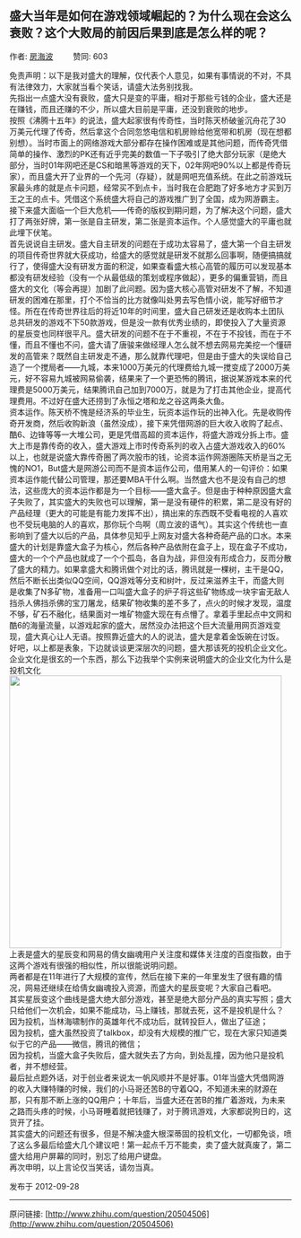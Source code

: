 ## 盛大当年是如何在游戏领域崛起的？为什么现在会这么衰败？这个大败局的前因后果到底是怎么样的呢？

作者: [房海波](http://www.zhihu.com/people/fang-hai-bo-93)&nbsp;&nbsp;&nbsp;&nbsp;&nbsp;&nbsp;&nbsp;&nbsp; 赞同: 603


免责声明：以下是我对盛大的理解，仅代表个人意见，如果有事情说的不对，不具有法律效力，大家就当看个笑话，请盛大法务别找我。<br>  先指出一点盛大没有衰败，盛大只是变的平庸，相对于那些亏钱的企业，盛大还是在赚钱，而且还赚的不少，所以盛大目前是平庸，还没到衰败的地步。<br>  按照《沸腾十五年》的说法，盛大起家很有传奇性，当时陈天桥破釜沉舟花了30万美元代理了传奇，然后拿这个合同忽悠电信和机房赊给他宽带和机房（现在想都别想）。当时市面上的网络游戏大部分都存在操作困难或是其他问题，而传奇凭借简单的操作、激烈的PK还有近乎完美的数值一下子吸引了绝大部分玩家（是绝大部分，当时01年网吧还是CS和暗黑等游戏的天下，02年网吧90%以上都是传奇玩家），而且盛大开了业界的一个先河（存疑），就是网吧充值系统。在此之前游戏玩家最头疼的就是点卡问题，经常买不到点卡，当时我在合肥跑了好多地方才买到万王之王的点卡。凭借这个系统盛大将自己的游戏推广到了全国，成为网游霸主。<br>  接下来盛大面临一个巨大危机——传奇的版权到期问题，为了解决这个问题，盛大打了两张好牌，第一张是自主研发，第二张是资本运作。个人感觉盛大的平庸也就此埋下伏笔。<br>  首先说说自主研发。盛大自主研发的问题在于成功太容易了，盛大第一个自主研发的项目传奇世界就大获成功，给盛大的感觉就是研发不就那么回事啊，随便搞搞就行了，使得盛大没有研发方面的积淀，如果查看盛大核心高管的履历可以发现基本都没有研发经验（没有一个从最低级的策划或程序做起），更多的偏重营销，而且盛大的文化（等会再提）加剧了此问题。因为盛大核心高管对研发不了解，不知道研发的困难在那里，打个不恰当的比方就像叫处男去写色情小说，能写好细节才怪。所在在传奇世界往后的将近10年的时间里，盛大自己研发还是收购本土团队总共研发的游戏不下50款游戏，但是没一款有优秀业绩的，即使投入了大量资源的星辰变也同样很平凡。盛大研发的问题不在于不重视，不在于不投钱，而在于不懂，而且不懂也不问，盛大请了唐骏来做经理人怎么就不想去网易完美挖一个懂研发的高管来？既然自主研发走不通，那么就靠代理吧，但是由于盛大的失误给自己造了一个搅局者——九城，本来1000万美元的代理费给九城一搅变成了2000万美元，好不容易九城被网易偷袭，结果来了一个更恐怖的腾讯，据说某游戏本来的代理费是5000万美元，结果腾讯自己加到7000万，就是为了打击其他企业，提高代理费用。不过好在盛大还捞到了永恒之塔和龙之谷这两条大鱼。<br>  资本运作。陈天桥不愧是经济系的毕业生，玩资本运作玩的出神入化。先是收购传奇开发商，然后收购新浪（虽然没成），接下来凭借网游的巨大收入收购了起点、酷6、边锋等等一大堆公司，更是凭借高超的资本运作，将盛大游戏分拆上市。盛大上市是靠传奇的收入，盛大游戏上市时传奇系列的收入占盛大游戏收入的60%以上，也就是说盛大靠传奇圈了两次股市的钱，论资本运作网游圈陈天桥是当之无愧的NO1，But盛大是网游公司而不是资本运作公司，借用某人的一句评价：如果资本运作能代替公司管理，那还要MBA干什么啊。当然盛大也不是没有自己的想法，这些庞大的资本运作都是为一个目标——盛大盒子。但是由于种种原因盛大盒子失败了，其实盛大的失败也可以理解，第一是没有硬件的积累，第二是没有好的产品经理（更大的可能是有能力发挥不出），搞出来的东西既不受看电视的人喜欢也不受玩电脑的人的喜欢，那你玩个鸟啊（周立波的语气）。其实这个传统也一直影响到了盛大以后的产品，具体参见知乎上网友对盛大各种奇葩产品的口水。本来盛大的计划是靠盛大盒子为核心，然后各种产品依附在盒子上，现在盒子不成功，盛大的一个个产品也就成了一个个孤岛，各自为战，非但没有形成合力，反而分散了盛大的精力。如果拿盛大和腾讯做个对比的话，腾讯就是一棵树，主干是QQ，然后不断长出类似QQ空间，QQ游戏等分支和树叶，反过来滋养主干，而盛大则是收集了N多矿物，准备用一口叫盛大盒子的炉子将这些矿物练成一块宇宙无敌人挡杀人佛挡杀佛的宝刀屠龙，结果矿物收集的差不多了，点火的时候才发现，温度不够，矿石不融化，结果面对一堆矿物盛大现在有点懵了。拿着手里起点中文网和酷6的海量流量，以游戏起家的盛大，居然没办法把这个巨大流量用网页游戏变现，盛大真心让人无语。按照靠近盛大的人的说法，盛大是拿着金饭碗在讨饭。<br>  好吧，以上都是表象，下边就谈谈更深层次的问题，盛大那该死的投机企业文化。<br>  企业文化是很玄的一个东西，那么下边我举个实例来说明盛大的企业文化为什么是投机文化<img src="http://pic1.zhimg.com/578456eaf2b1418cb56661389389f26c_b.jpg" data-rawwidth="486" data-rawheight="401" class="origin_image zh-lightbox-thumb" width="486" data-original="http://pic1.zhimg.com/578456eaf2b1418cb56661389389f26c_r.jpg"><br>  上表是盛大的星辰变和网易的倩女幽魂用户关注度和媒体关注度的百度指数，由于这两个游戏有很强的相似性，所以很能说明问题。<br>  两者都是在11年进行了大规模的宣传，然后在接下来的一年里发生了很有趣的情况，网易还继续在给倩女幽魂投入资源，而盛大的星辰变呢？大家自己看吧。<br>  其实星辰变这个曲线是盛大绝大部分游戏，甚至是绝大部分产品的真实写照；盛大只给他们一次机会，如果不能成功，马上赚钱，那就去死，这不是投机是什么？<br>  因为投机，当林海啸制作的英雄年代不成功后，就转投巨人，做出了征途；<br>  因为投机，盛大虽然投资了talkbox，却没有大规模的推广它，现在大家只知道类似于它的产品——微信，腾讯的微信；<br>  因为投机，当盛大盒子失败后，盛大就失去了方向，到处乱撞，因为他只是投机者，并不想经营。<br>  最后扯点题外话，对于创业者来说太一帆风顺并不是好事。01年当盛大凭借网游的收入大赚特赚的时候，我们的小马哥还苦B的守着QQ，不知道未来的财源在那，只有那不断上涨的QQ用户；十年后，当盛大还在苦B的推广着游戏，为未来之路而头疼的时候，小马哥睡着就把钱赚了，对于腾讯游戏，大家都说狗日的，这货开了挂。<br>  其实盛大的问题还有很多，但是不解决盛大根深蒂固的投机文化，一切都免谈，喷了这么多最后给盛大几个建议吧！第一起点千万不能卖，卖了盛大就真废了，第二盛大给用户屏幕的同时，别忘了给用户键盘。<br>  再次申明，以上言论仅当笑话，请勿当真。<br>



发布于 2012-09-28



---
原问链接: [http://www.zhihu.com/question/20504506](http://www.zhihu.com/question/20504506)